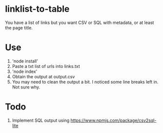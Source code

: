 # linklist-to-table
You have a list of links but you want CSV or SQL with metadata, or at least the page title.

# Use
1. 'node install'
1. Paste a txt list of urls into links.txt
1. 'node index'
1. Obtain the output at output.csv
1. You may need to clean the output a bit. I noticed some line breaks left in. Not sure why.

# Todo
1. Implement SQL output using https://www.npmjs.com/package/csv2sql-lite